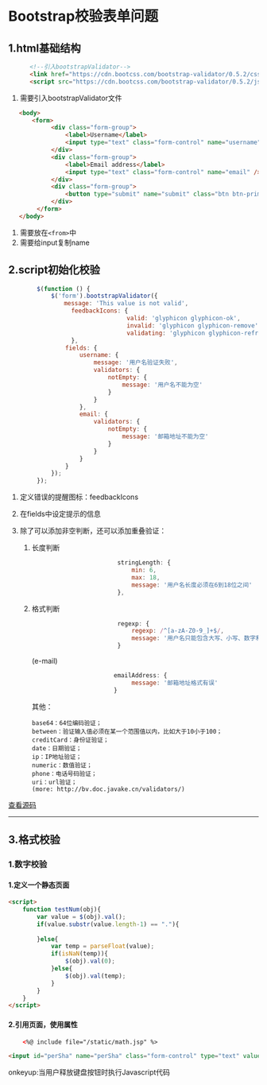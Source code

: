 # Bootstrap校验表单问题   

## 1.html基础结构   

```html
	  <!--引入bootstrapValidator-->
	  <link href="https://cdn.bootcss.com/bootstrap-validator/0.5.2/css/bootstrapValidator.min.css" rel="stylesheet">
	  <script src="https://cdn.bootcss.com/bootstrap-validator/0.5.2/js/bootstrapValidator.min.js"></script>
```

1. 需要引入bootstrapValidator文件   

```html
   <body>
　　　　<form>
			<div class="form-group">
				<label>Username</label>
				<input type="text" class="form-control" name="username" />
			</div>
			<div class="form-group">
				<label>Email address</label>
				<input type="text" class="form-control" name="email" />
			</div>
			<div class="form-group">
				<button type="submit" name="submit" class="btn btn-primary">Submit</button>
			</div>
		</form>
   </body>
```

1. 需要放在``<from>``中    
2. 需要给input复制name   

## 2.script初始化校验   

```javascript
		$(function () {
			$('form').bootstrapValidator({
	　　　　　　　message: 'This value is not valid',
				　feedbackIcons: {
					　　　　　　　　valid: 'glyphicon glyphicon-ok',
					　　　　　　　　invalid: 'glyphicon glyphicon-remove',
					　　　　　　　　validating: 'glyphicon glyphicon-refresh'
				　},
				fields: {
					username: {
						message: '用户名验证失败',
						validators: {
							notEmpty: {
								message: '用户名不能为空'
							}
						}
					},
					email: {
						validators: {
							notEmpty: {
								message: '邮箱地址不能为空'
							}
						}
					}
				}
			});
		});
```

1. 定义错误的提醒图标：feedbackIcons    

2. 在fields中设定提示的信息   

3. 除了可以添加非空判断，还可以添加重叠验证：

   1. 长度判断

      ```javascript
                              stringLength: {
                                  min: 6,
                                  max: 18,
                                  message: '用户名长度必须在6到18位之间'
                              },
      ```

   2. 格式判断    

      ```javascript
                              regexp: {
                                  regexp: /^[a-zA-Z0-9_]+$/,
                                  message: '用户名只能包含大写、小写、数字和下划线'
                              }
      ```

      (e-mail)

      ```javascript
                             emailAddress: {
                                  message: '邮箱地址格式有误'
                             }
      ```

      其他：

      ```
      base64：64位编码验证；
      between：验证输入值必须在某一个范围值以内，比如大于10小于100；
      creditCard：身份证验证；
      date：日期验证；
      ip：IP地址验证；
      numeric：数值验证；
      phone：电话号码验证；
      uri：url验证；
      (more: http://bv.doc.javake.cn/validators/)
      ```


[查看源码](../SourceCode/bootstrap/validator.html)   

---

## 3.格式校验   

###  1.数字校验    

#### 1.定义一个静态页面   

```html
<script>
	function testNum(obj){
		var value = $(obj).val();
		if(value.substr(value.length-1) == "."){
			
		}else{
			var temp = parseFloat(value);
			if(isNaN(temp)){
				$(obj).val(0);
			}else{
				$(obj).val(temp);
			}
		}
	}
</script>
```

#### 2.引用页面，使用属性   

```html
	<%@ include file="/static/math.jsp" %>
```

```html
<input id="perSha" name="perSha" class="form-control" type="text" value="${gxFinanceProfitRevenue.perSha}" onkeyup="testNum(this)">
```

onkeyup:当用户释放键盘按钮时执行Javascript代码   



